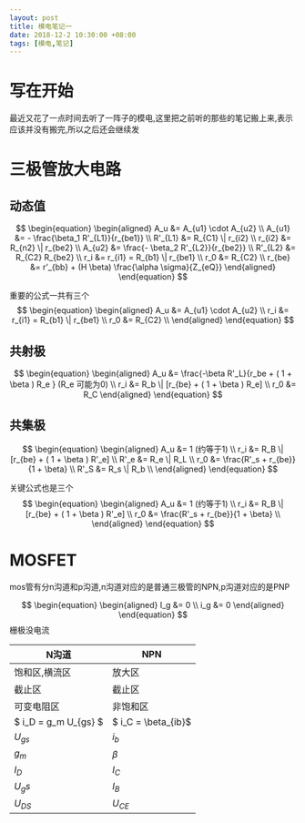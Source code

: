 ```yaml
---
layout: post
title: 模电笔记一
date: 2018-12-2 10:30:00 +08:00
tags: [模电,笔记]
---
```


# 写在开始

最近又花了一点时间去听了一阵子的模电,这里把之前听的那些的笔记搬上来,表示应该并没有搬完,所以之后还会继续发



# 三极管放大电路

## 动态值

$$
\begin{equation}
\begin{aligned}
A_u &= A_{u1} \cdot A_{u2} \\
A_{u1} &= - \frac{\beta_1 R'_{L1}}{r_{be1}} \\
R'_{L1} &= R_{C1} \| r_{i2} \\ 
r_{i2} &= R_{n2} \| r_{be2} \\
A_{u2} &= \frac{- \beta_2 R'_{L2}}{r_{be2}} \\ 
R'_{L2} &= R_{C2} R_{be2} \\
r_i &= r_{i1} = R_{b1} \| r_{be1} \\
r_0 &= R_{C2} \\
r_{be} &= r'_{bb} + (H \beta) \frac{\alpha \sigma}{Z_{eQ}}
\end{aligned}
\end{equation}
$$

重要的公式一共有三个
$$
\begin{equation}
\begin{aligned}
A_u &= A_{u1} \cdot A_{u2} \\
r_i &= r_{i1} = R_{b1} \| r_{be1} \\
r_0 &= R_{C2} \\
\end{aligned}
\end{equation}
$$

## 共射极

$$
\begin{equation}
\begin{aligned}
A_u &= \frac{-\beta R'_L}{r_be + ( 1 + \beta ) R_e } (R_e 可能为0) \\
r_i &= R_b \| [r_{be} + ( 1 + \beta ) R_e] \\
r_0 &= R_C
\end{aligned}
\end{equation}
$$

## 共集极

$$
\begin{equation}
\begin{aligned}
A_u &= 1 (约等于1) \\
r_i &= R_B \| [r_{be} + ( 1 + \beta ) R'_e] \\
R'_e &= R_e \| R_L \\
r_0 &= \frac{R'_s + r_{be}}{1 + \beta} \\
R'_S &= R_s \| R_b \\
\end{aligned}
\end{equation}
$$



关键公式也是三个
$$
\begin{equation}
\begin{aligned}
A_u &= 1 (约等于1) \\
r_i &= R_B \| [r_{be} + ( 1 + \beta ) R'_e] \\
r_0 &= \frac{R'_s + r_{be}}{1 + \beta} \\
\end{aligned}
\end{equation}
$$

# MOSFET

mos管有分n沟道和p沟道,n沟道对应的是普通三极管的NPN,p沟道对应的是PNP


$$
\begin{equation}
\begin{aligned}
I_g &= 0 \\
i_g &= 0
\end{aligned}
\end{equation}
$$
栅极没电流

| N沟道                | NPN                 |
| -------------------- | ------------------- |
| 饱和区,横流区        | 放大区              |
| 截止区               | 截止区              |
| 可变电阻区           | 非饱和区            |
| $ i_D = g_m U_{gs} $ | $ i_C = \beta_{ib}$ |
| $U_{gs}$             | $i_b$               |
| $g_m$                | $\beta$             |
| $I_D$                | $I_C$               |
| $U_gs$               | $I_B$               |
| $U_{DS}$          |  $U_{CE}$             |

